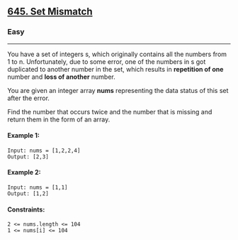[645. Set Mismatch](https://leetcode.com/problems/set-mismatch/?envType=daily-question&envId=2024-01-22)
---------------------------------------------------------------------------------------------------------------------------------------------

### Easy
---------------------------------------------------------------------------------------------------------------------------------------------

You have a set of integers s, which originally contains all the numbers from 1 to n. Unfortunately, due to some error, one of the numbers in 
s got duplicated to another number in the set, which results in **repetition of one** number and **loss of another** number.

You are given an integer array **nums** representing the data status of this set after the error.

Find the number that occurs twice and the number that is missing and return them in the form of an array.

#### Example 1:
```
Input: nums = [1,2,2,4]
Output: [2,3]
```
#### Example 2:
```
Input: nums = [1,1]
Output: [1,2]
``` 
#### Constraints:
```
2 <= nums.length <= 104
1 <= nums[i] <= 104
```
